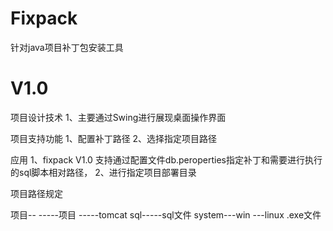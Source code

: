 Fixpack
=========
针对java项目补丁包安装工具

V1.0 
=========

项目设计技术
1、主要通过Swing进行展现桌面操作界面

项目支持功能
1、配置补丁路径
2、选择指定项目路径

应用
1、fixpack V1.0 支持通过配置文件db.peroperties指定补丁和需要进行执行的sql脚本相对路径，
2、进行指定项目部署目录

项目路径规定

项目--
-----项目
-----tomcat
     sql-----sql文件
     system---win
           ---linux
     .exe文件

